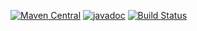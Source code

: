 [![Maven Central](https://maven-badges.herokuapp.com/maven-central/io.xpipe/api/badge.svg)](https://maven-badges.herokuapp.com/maven-central/io.xpipe/api)
[![javadoc](https://javadoc.io/badge2/io.xpipe/api/javadoc.svg)](https://javadoc.io/doc/io.xpipe/api)
[![Build Status](https://github.com/xpipe-io/xpipe_java/actions/workflows/api-build.yml/badge.svg)](https://github.com/xpipe-io/xpipe_java/actions/workflows/api-build.yml)
